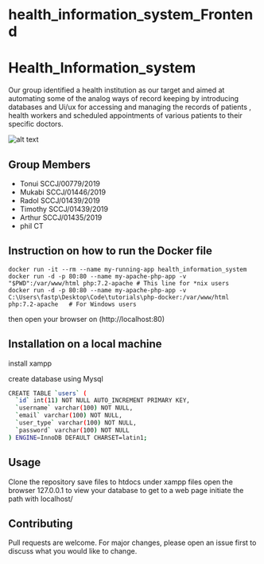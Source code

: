 # health_information_system_Frontend

# Health_Information_system
Our group identified a health institution as our target and aimed at automating some of the 
analog ways of record keeping by introducing databases and Ui/ux for 
accessing and managing the records of patients , health workers and scheduled appointments 
of various patients to their specific doctors.

![alt text](https://github.com/kennedy-mukabi/Health_Information_system/blob/main/dashboard.png?raw=true)

## Group Members
* Tonui SCCJ/00779/2019
* Mukabi SCCJ/01446/2019
* Radol SCCJ/01439/2019
* Timothy SCCJ/01439/2019
* Arthur SCCJ/01435/2019
* phil CT

## Instruction on how to run the Docker file

```
docker run -it --rm --name my-running-app health_information_system
docker run -d -p 80:80 --name my-apache-php-app -v "$PWD":/var/www/html php:7.2-apache # This line for *nix users
docker run -d -p 80:80 --name my-apache-php-app -v C:\Users\fastp\Desktop\Code\tutorials\php-docker:/var/www/html php:7.2-apache   # For Windows users
```
then open your browser on (http://localhost:80)


## Installation on a local machine

install xampp

create database using Mysql

```bash
CREATE TABLE `users` (
  `id` int(11) NOT NULL AUTO_INCREMENT PRIMARY KEY,
  `username` varchar(100) NOT NULL,
  `email` varchar(100) NOT NULL,
  `user_type` varchar(100) NOT NULL,
  `password` varchar(100) NOT NULL
) ENGINE=InnoDB DEFAULT CHARSET=latin1;
```

## Usage

Clone the repository
save files to htdocs under xampp files
open the browser 127.0.0.1 to view your database 
to get to a web page initiate the path with localhost/

## Contributing
Pull requests are welcome. For major changes, please open an issue first to discuss what you would like to change.

